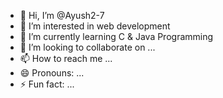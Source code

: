 - 👋 Hi, I’m @Ayush2-7
- 👀 I’m interested in web development 
- 🌱 I’m currently learning C & Java Programming 
- 💞️ I’m looking to collaborate on ...
- 📫 How to reach me ...
- 😄 Pronouns: ...
- ⚡ Fun fact: ...

<!---
Ayush2-7/Ayush2-7 is a ✨ special ✨ repository because its `README.md` (this file) appears on your GitHub profile.
You can click the Preview link to take a look at your changes.
--->
